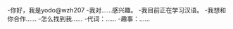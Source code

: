 -你好，我是yodo@wzh207
-我对……感兴趣。
-我目前正在学习汉语。
-我想和你合作……
-怎么找到我……
-代词：……
-趣事：……

<!---
wzh207/wzh207是一个特殊的存储库，因为它的'README. Mdyou（这个文件）出现在你的GitHub配置文件上。
您可以单击预览链接查看更改。
--->
